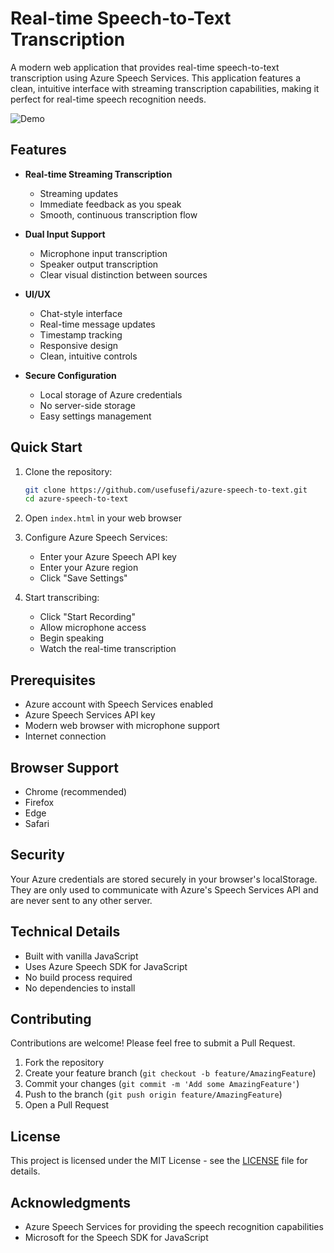 # Real-time Speech-to-Text Transcription

A modern web application that provides real-time speech-to-text transcription using Azure Speech Services. This application features a clean, intuitive interface with streaming transcription capabilities, making it perfect for real-time speech recognition needs.

![Demo](demo.gif)

## Features

- **Real-time Streaming Transcription**
  - Streaming updates
  - Immediate feedback as you speak
  - Smooth, continuous transcription flow

- **Dual Input Support**
  - Microphone input transcription
  - Speaker output transcription
  - Clear visual distinction between sources

- **UI/UX**
  - Chat-style interface
  - Real-time message updates
  - Timestamp tracking
  - Responsive design
  - Clean, intuitive controls

- **Secure Configuration**
  - Local storage of Azure credentials
  - No server-side storage
  - Easy settings management

## Quick Start

1. Clone the repository:
   ```bash
   git clone https://github.com/usefusefi/azure-speech-to-text.git
   cd azure-speech-to-text
   ```

2. Open `index.html` in your web browser

3. Configure Azure Speech Services:
   - Enter your Azure Speech API key
   - Enter your Azure region
   - Click "Save Settings"

4. Start transcribing:
   - Click "Start Recording"
   - Allow microphone access
   - Begin speaking
   - Watch the real-time transcription

## Prerequisites

- Azure account with Speech Services enabled
- Azure Speech Services API key
- Modern web browser with microphone support
- Internet connection

## Browser Support

- Chrome (recommended)
- Firefox
- Edge
- Safari

## Security

Your Azure credentials are stored securely in your browser's localStorage. They are only used to communicate with Azure's Speech Services API and are never sent to any other server.

## Technical Details

- Built with vanilla JavaScript
- Uses Azure Speech SDK for JavaScript
- No build process required
- No dependencies to install

## Contributing

Contributions are welcome! Please feel free to submit a Pull Request.

1. Fork the repository
2. Create your feature branch (`git checkout -b feature/AmazingFeature`)
3. Commit your changes (`git commit -m 'Add some AmazingFeature'`)
4. Push to the branch (`git push origin feature/AmazingFeature`)
5. Open a Pull Request

## License

This project is licensed under the MIT License - see the [LICENSE](LICENSE) file for details.

## Acknowledgments

- Azure Speech Services for providing the speech recognition capabilities
- Microsoft for the Speech SDK for JavaScript 